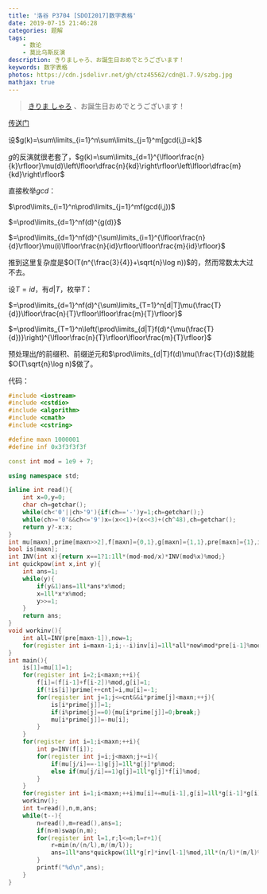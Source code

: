 ```yaml
---
title: '洛谷 P3704 [SDOI2017]数字表格'
date: 2019-07-15 21:46:28
categories: 题解
tags:
	- 数论
	- 莫比乌斯反演
description: きりましゃろ、お誕生日おめでとうございます！
keywords: 数字表格
photos: https://cdn.jsdelivr.net/gh/ctz45562/cdn@1.7.9/szbg.jpg
mathjax: true
---
```


> [きりま しゃろ](https://zh.moegirl.org/%E6%A1%90%E9%97%B4%E7%BA%B1%E8%B7%AF#) 、お誕生日おめでとうございます！

[传送门](https://www.luogu.org/problemnew/show/P3704)

<!--more-->

设$g(k)=\sum\limits_{i=1}^n\sum\limits_{j=1}^m[gcd(i,j)=k]$

$g$的反演就很老套了，$g(k)=\sum\limits_{d=1}^{\lfloor\frac{n}{k}\rfloor}\mu(d)\left\lfloor\dfrac{n}{kd}\right\rfloor\left\lfloor\dfrac{m}{kd}\right\rfloor$

直接枚举$gcd$：

$\prod\limits_{i=1}^n\prod\limits_{j=1}^mf(gcd(i,j))$

$=\prod\limits_{d=1}^nf(d)^{g(d)}$

$=\prod\limits_{d=1}^nf(d)^{\sum\limits_{i=1}^{\lfloor\frac{n}{d}\rfloor}\mu(i)\lfloor\frac{n}{id}\rfloor\lfloor\frac{m}{id}\rfloor}$

推到这里复杂度是$O(T(n^{\frac{3}{4}}+\sqrt{n}\log n))$的，然而常数太大过不去。

设$T=id$，有$d|T$，枚举$T$：

$=\prod\limits_{d=1}^nf(d)^{\sum\limits_{T=1}^n[d|T]\mu(\frac{T}{d})\lfloor\frac{n}{T}\rfloor\lfloor\frac{m}{T}\rfloor}$

$=\prod\limits_{T=1}^n\left(\prod\limits_{d|T}f(d)^{\mu(\frac{T}{d})}\right)^{\lfloor\frac{n}{T}\rfloor\lfloor\frac{m}{T}\rfloor}$

预处理出$f$的前缀积、前缀逆元和$\prod\limits_{d|T}f(d)\mu(\frac{T}{d})$就能$O(T\sqrt{n}\log n)$做了。

代码：

``` cpp
#include <iostream>
#include <cstdio>
#include <algorithm>
#include <cmath>
#include <cstring>

#define maxn 1000001
#define inf 0x3f3f3f3f

const int mod = 1e9 + 7;

using namespace std;

inline int read(){
	int x=0,y=0;
	char ch=getchar();
	while(ch<'0'||ch>'9'){if(ch=='-')y=1;ch=getchar();}
	while(ch>='0'&&ch<='9')x=(x<<1)+(x<<3)+(ch^48),ch=getchar();
	return y?-x:x;
}
int mu[maxn],prime[maxn>>2],f[maxn]={0,1},g[maxn]={1,1},pre[maxn]={1},inv[maxn]={1},cnt;
bool is[maxn];
int INV(int x){return x==1?1:1ll*(mod-mod/x)*INV(mod%x)%mod;}
int quickpow(int x,int y){
	int ans=1;
	while(y){
		if(y&1)ans=1ll*ans*x%mod;
		x=1ll*x*x%mod;
		y>>=1;
	}
	return ans;
}
void workinv(){
	int all=INV(pre[maxn-1]),now=1;
	for(register int i=maxn-1;i;--i)inv[i]=1ll*all*now%mod*pre[i-1]%mod,now=1ll*now*g[i]%mod;
}
int main(){
	is[1]=mu[1]=1;
	for(register int i=2;i<maxn;++i){
		f[i]=(f[i-1]+f[i-2])%mod,g[i]=1;
		if(!is[i])prime[++cnt]=i,mu[i]=-1;
		for(register int j=1;j<=cnt&&i*prime[j]<maxn;++j){
			is[i*prime[j]]=1;
			if(i%prime[j]==0){mu[i*prime[j]]=0;break;}
			mu[i*prime[j]]=-mu[i];
		}
	}
	for(register int i=1;i<maxn;++i){
		int p=INV(f[i]);
		for(register int j=i;j<maxn;j+=i){
			if(mu[j/i]==-1)g[j]=1ll*g[j]*p%mod;
			else if(mu[j/i]==1)g[j]=1ll*g[j]*f[i]%mod;
		}
	}
	for(register int i=1;i<maxn;++i)mu[i]+=mu[i-1],g[i]=1ll*g[i-1]*g[i]%mod,pre[i]=1ll*pre[i-1]*g[i]%mod;
	workinv();
	int t=read(),n,m,ans;
	while(t--){
		n=read(),m=read(),ans=1;
		if(n>m)swap(n,m);
		for(register int l=1,r;l<=n;l=r+1){
			r=min(n/(n/l),m/(m/l));
			ans=1ll*ans*quickpow(1ll*g[r]*inv[l-1]%mod,1ll*(n/l)*(m/l)%(mod-1))%mod;
		}
		printf("%d\n",ans);
	}
}
```

